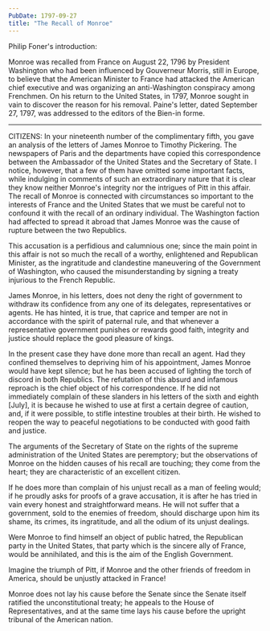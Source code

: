 ```yaml
---
PubDate: 1797-09-27
title: "The Recall of Monroe"
---
```


   Philip Foner's introduction:

   Monroe was recalled from France on August 22, 1796 by President Washington
   who had been influenced by Gouverneur Morris, still in Europe, to believe
   that the American Minister to France had attacked the American chief
   executive and was organizing an anti-Washington conspiracy among
   Frenchmen. On his return to the United States, in 1797, Monroe sought in
   vain to discover the reason for his removal. Paine's letter, dated
   September 27, 1797, was addressed to the editors of the Bien-in forme.

   ***



   CITIZENS: In your nineteenth number of the complimentary fifth, you gave
   an analysis of the letters of James Monroe to Timothy Pickering. The
   newspapers of Paris and the departments have copied this correspondence
   between the Ambassador of the United States and the Secretary of State. I
   notice, however, that a few of them have omitted some important facts,
   while indulging in comments of such an extraordinary nature that it is
   clear they know neither Monroe's integrity nor the intrigues of Pitt in
   this affair. The recall of Monroe is connected with circumstances so
   important to the interests of France and the United States that we must be
   careful not to confound it with the recall of an ordinary individual. The
   Washington faction had affected to spread it abroad that James Monroe was
   the cause of rupture between the two Republics.

   This accusation is a perfidious and calumnious one; since the main point
   in this affair is not so much the recall of a worthy, enlightened and
   Republican Minister, as the ingratitude and clandestine maneuvering of the
   Government of Washington, who caused the misunderstanding by signing a
   treaty injurious to the French Republic.

   James Monroe, in his letters, does not deny the right of government to
   withdraw its confidence from any one of its delegates, representatives or
   agents. He has hinted, it is true, that caprice and temper are not in
   accordance with the spirit of paternal rule, and that whenever a
   representative government punishes or rewards good faith, integrity and
   justice should replace the good pleasure of kings.

   In the present case they have done more than recall an agent. Had they
   confined themselves to depriving him of his appointment, James Monroe
   would have kept silence; but he has been accused of lighting the torch of
   discord in both Republics. The refutation of this absurd and infamous
   reproach is the chief object of his correspondence. If he did not
   immediately complain of these slanders in his letters of the sixth and
   eighth [July], it is because he wished to use at first a certain degree of
   caution, and, if it were possible, to stifle intestine troubles at their
   birth. He wished to reopen the way to peaceful negotiations to be
   conducted with good faith and justice.

   The arguments of the Secretary of State on the rights of the supreme
   administration of the United States are peremptory; but the observations
   of Monroe on the hidden causes of his recall are touching; they come from
   the heart; they are characteristic of an excellent citizen.

   If he does more than complain of his unjust recall as a man of feeling
   would;  if he proudly asks for proofs of a grave accusation, it is after
   he has tried in vain every honest and straightforward means. He will not
   suffer that a government, sold to the enemies of freedom, should discharge
   upon him its shame, its crimes, its ingratitude, and all the odium of its
   unjust dealings.

   Were Monroe to find himself an object of public hatred, the Republican
   party in the United States, that party which is the sincere ally of
   France, would be annihilated, and this is the aim of the English
   Government.

   Imagine the triumph of Pitt, if Monroe and the other friends of freedom in
   America, should be unjustly attacked in France!

   Monroe does not lay his cause before the Senate since the Senate itself
   ratified the unconstitutional treaty; he appeals to the House of
   Representatives, and at the same time lays his cause before the upright
   tribunal of the American nation.


